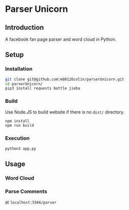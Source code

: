 # Parser Unicorn

## Introduction

A facebook fan page parser and word cloud in Python.

## Setup

### Installation

``` bash
git clone git@github.com:m80126colin/parserUnicorn.git
cd parserUnicorn/
pip3 install requests bottle jieba
```

### Build

Use Node.JS to build website if there is no `dist/` directory.

``` bash
npm install
npm run build
```

### Execution

``` bash
python3 app.py
```

## Usage

### Word Cloud

### Parse Comments

at `localhost:5566/parser`